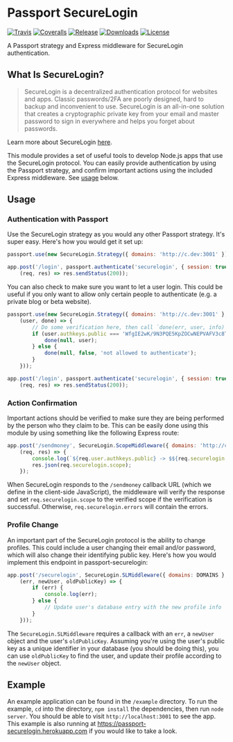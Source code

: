 # Passport SecureLogin

[![Travis][travis-img]][travis-url]
[![Coveralls][coveralls-img]][coveralls-url]
[![Release][release-img]][release-url]
[![Downloads][downloads-img]][downloads-url]
[![License][license-img]][license-url]

A Passport strategy and Express middleware for SecureLogin authentication.

## What Is SecureLogin?

> SecureLogin is a decentralized authentication protocol for websites and apps.
> Classic passwords/2FA are poorly designed, hard to backup and inconvenient to
> use. SecureLogin is an all-in-one solution that creates a cryptographic
> private key from your email and master password to sign in everywhere and
> helps you forget about passwords.

Learn more about SecureLogin [here](https://github.com/sakurity/securelogin).

This module provides a set of useful tools to develop Node.js apps that use the
SecureLogin protocol. You can easily provide authentication by using the
Passport strategy, and confirm important actions using the included Express
middleware. See [usage](#usage) below.

## Usage

### Authentication with Passport

Use the SecureLogin strategy as you would any other Passport strategy. It's
super easy. Here's how you would get it set up:

```javascript
passport.use(new SecureLogin.Strategy({ domains: 'http://c.dev:3001' }));

app.post('/login', passport.authenticate('securelogin', { session: true }),
    (req, res) => res.sendStatus(200));
```

You can also check to make sure you want to let a user login. This could be
useful if you only want to allow only certain people to authenticate (e.g. a
private blog or beta website).

```javascript
passport.use(new SecureLogin.Strategy({ domains: 'http://c.dev:3001' },
    (user, done) => {
        // Do some verification here, then call `done(err, user, info)`
        if (user.authkeys.public === 'WfgIE2wK/9N3PQE5KpZOCwNEPVAFV3c8T6NweX+dSos=') {
            done(null, user);
        } else {
            done(null, false, 'not allowed to authenticate');
        }
    }));

app.post('/login', passport.authenticate('securelogin', { session: true }),
    (req, res) => res.sendStatus(200));
```

### Action Confirmation

Important actions should be verified to make sure they are being performed by
the person who they claim to be. This can be easily done using this module by
using something like the following Express route:

```javascript
app.post('/sendmoney', SecureLogin.ScopeMiddleware({ domains: 'http://c.dev:3001' }),
    (req, res) => {
        console.log(`${req.user.authkeys.public} -> $${req.securelogin.scope.amount} -> ${req.securelogin.scope.address}`);
        res.json(req.securelogin.scope);
    });
```

When SecureLogin responds to the `/sendmoney` callback URL (which we define in
the client-side JavaScript), the middleware will verify the response and set
`req.securelogin.scope` to the verified scope if the verification is successful.
Otherwise, `req.securelogin.errors` will contain the errors.

### Profile Change

An important part of the SecureLogin protocol is the ability to change profiles.
This could include a user changing their email and/or password, which will
also change their identifying public key. Here's how you would implement this
endpoint in passport-securelogin:

```javascript
app.post('/securelogin', SecureLogin.SLMiddleware({ domains: DOMAINS },
    (err, newUser, oldPublicKey) => {
        if (err) {
            console.log(err);
        } else {
            // Update user's database entry with the new profile info
        }
    }));
```

The `SecureLogin.SLMiddleware` requires a callback with an `err`, a `newUser`
object and the user's `oldPublicKey`. Assuming you're using the user's public
key as a unique identifier in your database (you should be doing this), you can
use `oldPublicKey` to find the user, and update their profile according to the
`newUser` object.

## Example

An example application can be found in the `/example` directory. To run the
example, `cd` into the directory, `npm install` the dependencies, then run
`node server`. You should be able to visit `http://localhost:3001` to see the
app. This example is also running at https://passport-securelogin.herokuapp.com
if you would like to take a look.

[travis-img]: https://img.shields.io/travis/andrewda/passport-securelogin.svg?style=flat-square
[travis-url]: https://travis-ci.org/andrewda/passport-securelogin
[coveralls-img]: https://img.shields.io/coveralls/andrewda/passport-securelogin.svg?style=flat-square
[coveralls-url]: https://coveralls.io/github/andrewda/passport-securelogin
[release-img]: https://img.shields.io/npm/v/passport-securelogin.svg?style=flat-square
[release-url]: https://www.npmjs.com/package/passport-securelogin
[downloads-img]: https://img.shields.io/npm/dm/passport-securelogin.svg?style=flat-square
[downloads-url]: https://www.npmjs.com/package/passport-securelogin
[license-img]: https://img.shields.io/npm/l/passport-securelogin.svg?style=flat-square
[license-url]: https://github.com/andrewda/passport-securelogin/blob/master/LICENSE
